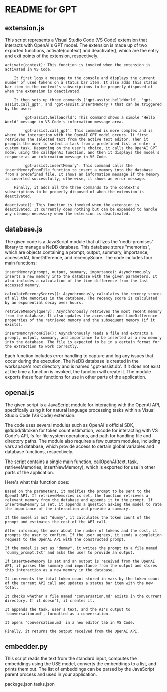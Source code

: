 # README for GPT

## extension.js

This script represents a Visual Studio Code (VS Code) extension that interacts with OpenAI's GPT model. The extension is made up of two exported functions, activate(context) and deactivate(), which are the entry and exit points of the extension, respectively.

    activate(context): This function is invoked when the extension is activated in VS Code.

        It first logs a message to the console and displays the current number of used tokens on a status bar item. It also adds this status bar item to the context's subscriptions to be properly disposed of when the extension is deactivated.

        It then sets up three commands ('gpt-assist.helloWorld', 'gpt-assist.call_gpt', and 'gpt-assist.insertMemory') that can be triggered by the user:

            'gpt-assist.helloWorld': This command shows a simple 'Hello World' message in VS Code's information message area.

            'gpt-assist.call_gpt': This command is more complex and is where the interaction with the OpenAI GPT model occurs. It first retrieves the selected text from the active text editor. Then it prompts the user to select a task from a predefined list or enter a custom task. Depending on the user's choice, it calls the OpenAI GPT model using the callOpenAI function, and then it displays the model's response as an information message in VS Code.

            'gpt-assist.insertMemory': This command calls the insertMemoryFromFile function to insert a memory into the database from a predefined file. It shows an information message if the memory is inserted successfully, otherwise, it shows an error message.

        Finally, it adds all the three commands to the context's subscriptions to be properly disposed of when the extension is deactivated.

    deactivate(): This function is invoked when the extension is deactivated. It currently does nothing but can be expanded to handle any cleanup necessary when the extension is deactivated.

## database.js

The given code is a JavaScript module that utilizes the 'nedb-promises' library to manage a NeDB database. This database stores "memories", which are objects containing a prompt, output, summary, importance, accessedAt, timeDifference, and recencyScore. The code includes four main functions:

    insertMemory(prompt, output, summary, importance): Asynchronously inserts a new memory into the database with the given parameters. It also includes a calculation of the time difference from the last accessed memory.

    calculateRecencyScores(): Asynchronously calculates the recency scores of all the memories in the database. The recency score is calculated by an exponential decay over hours.

    retrieveMemory(query): Asynchronously retrieves the most recent memory from the database. It also updates the accessedAt and timeDifference properties of the retrieved memory and the subsequent memory (if it exists).

    insertMemoryFromFile(): Asynchronously reads a file and extracts a prompt, output, summary, and importance to be inserted as a new memory into the database. The file is expected to be in a certain format for the extraction to work correctly.

Each function includes error handling to capture and log any issues that occur during the execution. The NeDB database is created in the workspace's root directory and is named '.gpt-assist.db'. If it does not exist at the time a function is invoked, the function will create it. The module exports these four functions for use in other parts of the application.

## openai.js

The given script is a JavaScript module for interacting with the OpenAI API, specifically using it for natural language processing tasks within a Visual Studio Code (VS Code) extension.

The code uses several modules such as OpenAI's official SDK, @dqbd/tiktoken for token count estimation, vscode for interacting with VS Code's API, fs for file system operations, and path for handling file and directory paths. The module also requires a few custom modules, including vars and database, which provide access to certain global variables and database functions, respectively.

The script contains a single main function, callOpenAI(text, task, retrieveMemories, insertNewMemory), which is exported for use in other parts of the application.

Here's what this function does:

    Based on the parameters, it modifies the prompt to be sent to the OpenAI API. If retrieveMemories is set, the function retrieves a relevant memory from the database and appends it to the prompt. If insertNewMemory is set, it appends a question asking the model to rate the importance of the interaction and provide a summary.

    If the model is not "dummy", it calculates the token count of the prompt and estimates the cost of the API call.

    After informing the user about the number of tokens and the cost, it prompts the user to confirm. If the user agrees, it sends a completion request to the OpenAI API with the constructed prompt.

    If the model is set as "dummy", it writes the prompt to a file named 'dummy_prompt.txt' and asks the user to provide an output.

    If insertNewMemory is set and an output is received from the OpenAI API, it parses the summary and importance from the output and stores this interaction as a new memory in the database.

    It increments the total token count stored in vars by the token count of the current API call and updates a status bar item with the new total.

    It checks whether a file named 'conversation.md' exists in the current directory. If it doesn't, it creates it.

    It appends the task, user's text, and the AI's output to 'conversation.md', formatted as a conversation.

    It opens 'conversation.md' in a new editor tab in VS Code.

    Finally, it returns the output received from the OpenAI API.

## embedder.py

This script reads the text from the standard input, computes the embeddings using the USE model, converts the embeddings to a list, and prints them out. The list of embeddings can be parsed by the JavaScript parent process and used in your application.

package.json
tasks.json
